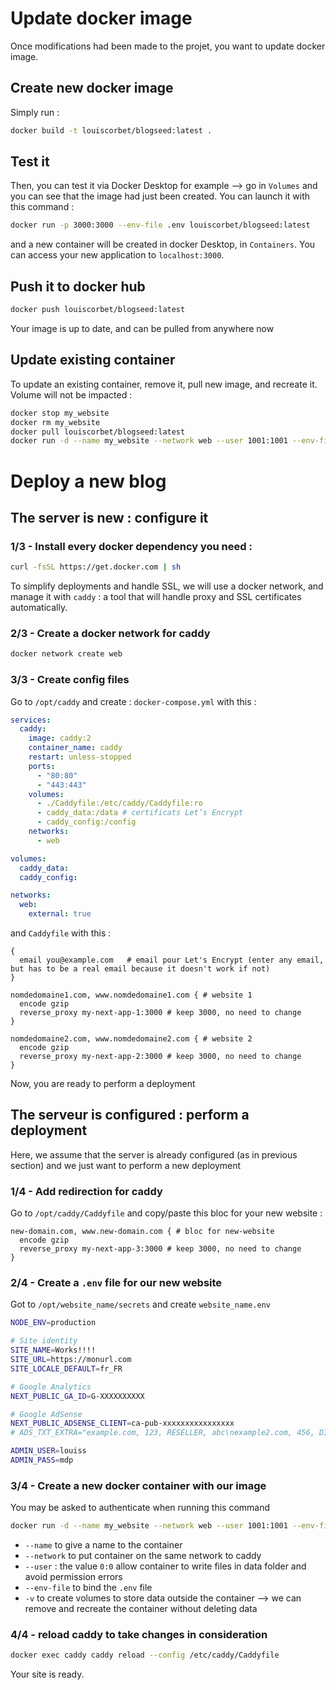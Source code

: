 # Update docker image

Once modifications had been made to the projet, you want to update docker image.

## Create new docker image

Simply run :

```bash
docker build -t louiscorbet/blogseed:latest .
```

## Test it

Then, you can test it via Docker Desktop for example --> go in `Volumes` and you can see that the image had just been created. You can launch it with this command :

```bash
docker run -p 3000:3000 --env-file .env louiscorbet/blogseed:latest
```

and a new container will be created in docker Desktop, in `Containers`. You can access your new application to `localhost:3000`.

## Push it to docker hub

```bash
docker push louiscorbet/blogseed:latest
```

Your image is up to date, and can be pulled from anywhere now

## Update existing container

To update an existing container, remove it, pull new image, and recreate it. Volume will not be impacted :

```bash
docker stop my_website
docker rm my_website
docker pull louiscorbet/blogseed:latest
docker run -d --name my_website --network web --user 1001:1001 --env-file /opt/my_website/secrets/my_website.env  -v my_website-data:/app/data  louiscorbet/blogseed:latest
```

# Deploy a new blog

## The server is new : configure it

### 1/3 - Install every docker dependency you need :

```bash
curl -fsSL https://get.docker.com | sh
```

To simplify deployments and handle SSL, we will use a docker network, and manage it with `caddy` : a tool that will handle proxy and SSL certificates automatically.

### 2/3 - Create a docker network for caddy

```bash
docker network create web
```

### 3/3 - Create config files

Go to `/opt/caddy` and create :
`docker-compose.yml` with this :

```yml
services:
  caddy:
    image: caddy:2
    container_name: caddy
    restart: unless-stopped
    ports:
      - "80:80"
      - "443:443"
    volumes:
      - ./Caddyfile:/etc/caddy/Caddyfile:ro
      - caddy_data:/data # certificats Let’s Encrypt
      - caddy_config:/config
    networks:
      - web

volumes:
  caddy_data:
  caddy_config:

networks:
  web:
    external: true
```

and `Caddyfile` with this :

```caddy
{
  email you@example.com   # email pour Let's Encrypt (enter any email, but has to be a real email because it doesn't work if not)
}

nomdedomaine1.com, www.nomdedomaine1.com { # website 1
  encode gzip
  reverse_proxy my-next-app-1:3000 # keep 3000, no need to change
}

nomdedomaine2.com, www.nomdedomaine2.com { # website 2
  encode gzip
  reverse_proxy my-next-app-2:3000 # keep 3000, no need to change
}
```

Now, you are ready to perform a deployment

## The serveur is configured : perform a deployment

Here, we assume that the server is already configured (as in previous section) and we just want to perform a new deployment

### 1/4 - Add redirection for caddy

Go to `/opt/caddy/Caddyfile` and copy/paste this bloc for your new website :

```caddy
new-domain.com, www.new-domain.com { # bloc for new-website
  encode gzip
  reverse_proxy my-next-app-3:3000 # keep 3000, no need to change
}
```

### 2/4 - Create a `.env` file for our new website

Got to `/opt/website_name/secrets` and create `website_name.env`

```bash
NODE_ENV=production

# Site identity
SITE_NAME=Works!!!!
SITE_URL=https://monurl.com
SITE_LOCALE_DEFAULT=fr_FR

# Google Analytics
NEXT_PUBLIC_GA_ID=G-XXXXXXXXXX

# Google AdSense
NEXT_PUBLIC_ADSENSE_CLIENT=ca-pub-xxxxxxxxxxxxxxxx
# ADS_TXT_EXTRA="example.com, 123, RESELLER, abc\nexample2.com, 456, DIRECT, def"

ADMIN_USER=louiss
ADMIN_PASS=mdp
```

### 3/4 - Create a new docker container with our image

You may be asked to authenticate when running this command

```bash
docker run -d --name my_website --network web --user 1001:1001 --env-file /opt/my_website/secrets/my_website.env  -v my_website-data:/app/data  louiscorbet/blogseed:latest
```

- `--name` to give a name to the container
- `--network` to put container on the same network to caddy
- `--user` : the value `0:0` allow container to write files in data folder and avoid permission errors
- `--env-file` to bind the `.env` file
- `-v` to create volumes to store data outside the container --> we can remove and recreate the container without deleting data

### 4/4 - reload caddy to take changes in consideration

```bash
docker exec caddy caddy reload --config /etc/caddy/Caddyfile
```

Your site is ready.
